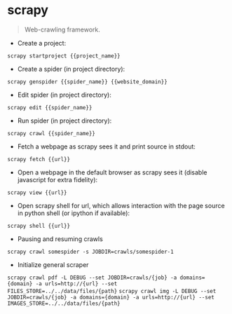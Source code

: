 # scrapy

> Web-crawling framework.

- Create a project:

`scrapy startproject {{project_name}}`

- Create a spider (in project directory):

`scrapy genspider {{spider_name}} {{website_domain}}`

- Edit spider (in project directory):

`scrapy edit {{spider_name}}`

- Run spider (in project directory):

`scrapy crawl {{spider_name}}`

- Fetch a webpage as scrapy sees it and print source in stdout:

`scrapy fetch {{url}}`

- Open a webpage in the default browser as scrapy sees it (disable javascript for extra fidelity):

`scrapy view {{url}}`

- Open scrapy shell for url, which allows interaction with the page source in python shell (or ipython if available):

`scrapy shell {{url}}`
- Pausing and resuming crawls

`scrapy crawl somespider -s JOBDIR=crawls/somespider-1`


- Initialize general scraper

`scrapy crawl pdf -L DEBUG --set JOBDIR=crawls/{job} -a domains={domain} -a urls=http://{url} --set FILES_STORE=../../data/files/{path}`
`scrapy crawl img -L DEBUG --set JOBDIR=crawls/{job} -a domains={domain} -a urls=http://{url} --set IMAGES_STORE=../../data/files/{path}`


